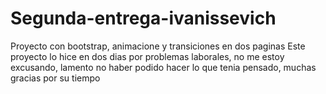 # Segunda-entrega-ivanissevich
Proyecto con bootstrap, animacione y transiciones en dos paginas
Este proyecto lo hice en dos dias por problemas laborales, no me estoy excusando, lamento no haber podido hacer lo que tenia pensado, muchas gracias por su tiempo
